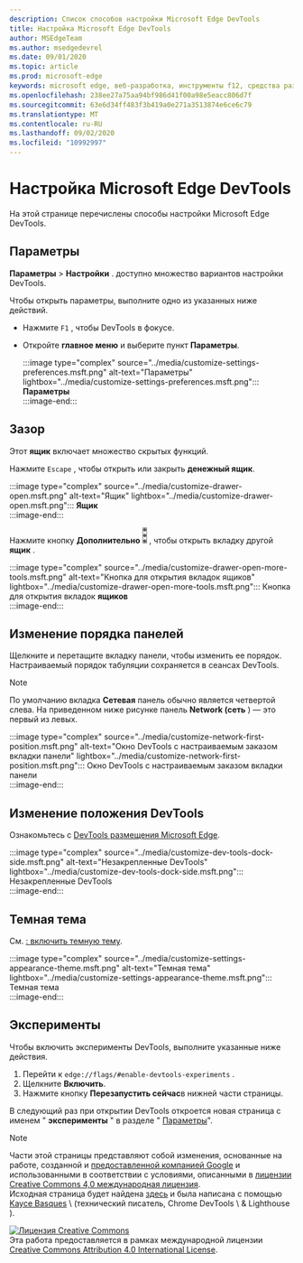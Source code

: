 ```yaml
---
description: Список способов настройки Microsoft Edge DevTools
title: Настройка Microsoft Edge DevTools
author: MSEdgeTeam
ms.author: msedgedevrel
ms.date: 09/01/2020
ms.topic: article
ms.prod: microsoft-edge
keywords: microsoft edge, веб-разработка, инструменты f12, средства разработчика
ms.openlocfilehash: 238ee27a75aa94bf986d41f00a98e5eacc806d7f
ms.sourcegitcommit: 63e6d34ff483f3b419a0e271a3513874e6ce6c79
ms.translationtype: MT
ms.contentlocale: ru-RU
ms.lasthandoff: 09/02/2020
ms.locfileid: "10992997"
---
```

<!-- Copyright Kayce Basques 

   Licensed under the Apache License, Version 2.0 (the "License");
   you may not use this file except in compliance with the License.
   You may obtain a copy of the License at

       https://www.apache.org/licenses/LICENSE-2.0

   Unless required by applicable law or agreed to in writing, software
   distributed under the License is distributed on an "AS IS" BASIS,
   WITHOUT WARRANTIES OR CONDITIONS OF ANY KIND, either express or implied.
   See the License for the specific language governing permissions and
   limitations under the License.  -->





# Настройка Microsoft Edge DevTools   

  

На этой странице перечислены способы настройки Microsoft Edge DevTools.  

## Параметры   

**Параметры**  >  **Настройки** . доступно множество вариантов настройки DevTools.  

Чтобы открыть параметры, выполните одно из указанных ниже действий.  

*   Нажмите `F1` , чтобы DevTools в фокусе.  
*   Откройте **главное меню** и выберите пункт **Параметры**.  
    
    :::image type="complex" source="../media/customize-settings-preferences.msft.png" alt-text="Параметры" lightbox="../media/customize-settings-preferences.msft.png":::
       **Параметры**  
    :::image-end:::  
    
## Зазор   

Этот **ящик** включает множество скрытых функций.  

Нажмите `Escape` , чтобы открыть или закрыть **денежный ящик**.  

:::image type="complex" source="../media/customize-drawer-open.msft.png" alt-text="Ящик" lightbox="../media/customize-drawer-open.msft.png":::
   **Ящик**  
:::image-end:::  

Нажмите кнопку **Дополнительно** ![ ][ImageMoreIcon] , чтобы открыть вкладку другой **ящик** .  

:::image type="complex" source="../media/customize-drawer-open-more-tools.msft.png" alt-text="Кнопка для открытия вкладок ящиков" lightbox="../media/customize-drawer-open-more-tools.msft.png":::
   Кнопка для открытия вкладок **ящиков**  
:::image-end:::  

## Изменение порядка панелей   

Щелкните и перетащите вкладку панели, чтобы изменить ее порядок.  Настраиваемый порядок табуляции сохраняется в сеансах DevTools.  

> [!NOTE]
> По умолчанию вкладка **Сетевая** панель обычно является четвертой слева.  На приведенном ниже рисунке панель **Network (сеть** ) — это первый из левых.  

:::image type="complex" source="../media/customize-network-first-position.msft.png" alt-text="Окно DevTools с настраиваемым заказом вкладки панели" lightbox="../media/customize-network-first-position.msft.png":::
   Окно DevTools с настраиваемым заказом вкладки панели  
:::image-end:::  

## Изменение положения DevTools   

Ознакомьтесь с [DevTools размещения Microsoft Edge][DevToolsPlacement].  

:::image type="complex" source="../media/customize-dev-tools-dock-side.msft.png" alt-text="Незакрепленные DevTools" lightbox="../media/customize-dev-tools-dock-side.msft.png":::
   Незакрепленные DevTools  
:::image-end:::  

## Темная тема   

См. [: включить темную тему][DarkTheme].  

:::image type="complex" source="../media/customize-settings-appearance-theme.msft.png" alt-text="Темная тема" lightbox="../media/customize-settings-appearance-theme.msft.png":::
   Темная тема  
:::image-end:::  

## Эксперименты   

Чтобы включить эксперименты DevTools, выполните указанные ниже действия.  

1.  Перейти к `edge://flags/#enable-devtools-experiments` .  
1.  Щелкните **Включить**.  
1.  Нажмите кнопку **Перезапустить сейчас**в нижней части страницы.  

В следующий раз при открытии DevTools откроется новая страница с именем " **эксперименты** " в разделе " [Параметры](#settings)".  

<!--  
   

  
-->  

<!-- image links -->  

[ImageMoreIcon]: ../media/more-icon.msft.png  

<!-- links -->  

[DevToolsPlacement]: ./placement.md "Изменение положения Microsoft Edge DevTools | Документы Microsoft"  
[DarkTheme]: ./dark-theme.md "Включить темную тему в Microsoft Edge DevTools | Документы Microsoft"  

> [!NOTE]
> Части этой страницы представляют собой изменения, основанные на работе, созданной и [предоставленной компанией Google][GoogleSitePolicies] и использованными в соответствии с условиями, описанными в [лицензии Creative Commons 4,0 международная лицензия][CCA4IL].  
> Исходная страница будет найдена [здесь](https://developers.google.com/web/tools/chrome-devtools/customize/index) и была написана с помощью [Kayce Basques][KayceBasques] \ (технический писатель, Chrome DevTools \ & Lighthouse \).  

[![Лицензия Creative Commons][CCby4Image]][CCA4IL]  
Эта работа предоставляется в рамках международной лицензии [Creative Commons Attribution 4.0 International License][CCA4IL].  

[CCA4IL]: https://creativecommons.org/licenses/by/4.0  
[CCby4Image]: https://i.creativecommons.org/l/by/4.0/88x31.png  
[GoogleSitePolicies]: https://developers.google.com/terms/site-policies  
[KayceBasques]: https://developers.google.com/web/resources/contributors/kaycebasques  
